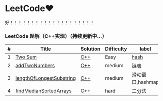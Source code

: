 LeetCode&hearts;
========
好！！！！！！！！！！！！！！！！！！！！
### LeetCode 题解（C++实现）（持续更新中...）

| # | Title | Solution | Difficulty |label| date |
|---| ----- | -------- | ---------- |-----|------|
|1|[Two Sum](https://leetcode-cn.com/problems/two-sum/)| [C++](./cpp/01_twosum.cpp)|Easy|[hash](https://blog.csdn.net/xyw_blog/article/details/23506047)| [2019.11.19](https://leetcode-cn.com/problems/two-sum/solution/liang-shu-zhi-he-san-chong-jie-fa-by-chen-xing-15/)
|2|[addTwoNumbers](./解题思路/02addTwoNumbers.md)| [C++](./cpp/02addTwoNumbers.cpp)|medium|[链表](https://blog.csdn.net/sinat_35512245/article/details/54600187)| [2019.11.20](https://leetcode-cn.com/problems/add-two-numbers/solution/liang-shu-xiang-jia-by-gpe3dbjds1/)
|3|[lengthOfLongestSubstring](./解题思路/03lengthOfLongestSubstring.md)| [C++](./cpp/03lengthOfLongestSubstring.cpp)|medium|滑动窗口,hashmap| [2019.11.21](https://leetcode-cn.com/problems/longest-substring-without-repeating-characters/solution/3wu-zhong-fu-zi-fu-de-zui-chang-zi-chuan-by-jack-1/)
|4|[findMedianSortedArrays](./解题思路/04findMedianSortedArrays.md)| [C++](./cpp/04findMedianSortedArrays.cpp)|hard|二分法| 2019.11.27


